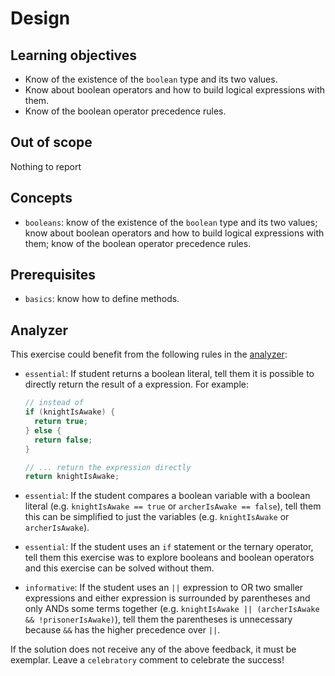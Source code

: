 # Design

## Learning objectives

- Know of the existence of the `boolean` type and its two values.
- Know about boolean operators and how to build logical expressions with them.
- Know of the boolean operator precedence rules.

## Out of scope

Nothing to report

## Concepts

- `booleans`: know of the existence of the `boolean` type and its two values; know about boolean operators and how to build logical expressions with them; know of the boolean operator precedence rules.

## Prerequisites

- `basics`: know how to define methods.

## Analyzer

This exercise could benefit from the following rules in the [analyzer]:

- `essential`: If student returns a boolean literal, tell them it is possible to directly return the result of a expression. For example:

  ```java
  // instead of
  if (knightIsAwake) {
    return true;
  } else {
    return false;
  }

  // ... return the expression directly
  return knightIsAwake;
  ```

- `essential`: If the student compares a boolean variable with a boolean literal (e.g. `knightIsAwake == true` or `archerIsAwake == false`), tell them this can be simplified to just the variables (e.g. `knightIsAwake` or `archerIsAwake`).
- `essential`: If the student uses an `if` statement or the ternary operator, tell them this exercise was to explore booleans and boolean operators and this exercise can be solved without them.
- `informative`: If the student uses an `||` expression to OR two smaller expressions and either expression is surrounded by parentheses and only ANDs some terms together (e.g. `knightIsAwake || (archerIsAwake && !prisonerIsAwake)`), tell them the parentheses is unnecessary because `&&` has the higher precedence over `||`.

If the solution does not receive any of the above feedback, it must be exemplar.
Leave a `celebratory` comment to celebrate the success!

[analyzer]: https://github.com/exercism/java-analyzer
